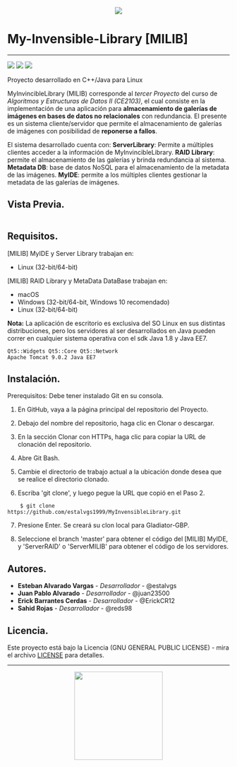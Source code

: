 
<p align="center"> 
    <img src="https://res.cloudinary.com/estalvgs1999/image/upload/v1559695781/CE2103/MILIB_logo_jd6toi.png" heigth="100"/>
</p>

# My-Invensible-Library [MILIB]
***
<p align="left"> 
  <img src="https://camo.githubusercontent.com/3889293d486af33499741bd12a3a1ce11deb4c93/68747470733a2f2f6170692e7472617669732d63692e6f72672f676f6f676c652f676f6f676c65746573742e7376673f6272616e63683d6d6173746572">
  <img
       src="https://camo.githubusercontent.com/a3469255f3fcdead1593919251ab6f438744e9be/68747470733a2f2f63692e6170707665796f722e636f6d2f6170692f70726f6a656374732f7374617475732f346f3338706c743078626f31756263382f6272616e63682f6d61737465723f7376673d74727565">
  
  <img src="https://camo.githubusercontent.com/bc442b82f9ee7ab250bdee5c6fd1f61ee3965952/68747470733a2f2f6170692e636f646163792e636f6d2f70726f6a6563742f62616467652f47726164652f6431313438336130636335633465626439646134666639663763643536363930">
</p>

Proyecto desarrollado en C++/Java para Linux
  
MyInvincibleLibrary (MILIB) corresponde al _tercer Proyecto_ del curso de _Algoritmos y Estructuras de Datos II (CE2103)_, el cual consiste en la implementación de una aplicación para **almacenamiento de galerías de imágenes en bases de datos no relacionales** con redundancia. El presente es un sistema cliente/servidor que permite el almacenamiento de galerías de imágenes con posibilidad de **reponerse a fallos**. 

El sistema desarrollado cuenta con: **ServerLibrary**: Permite a múltiples clientes acceder a la información de MyInvincibleLibrary. **RAID Library**: permite el almacenamiento de las galerías y brinda redundancia al sistema. **Metadata DB**: base de datos NoSQL para el almacenamiento de la metadata de las imágenes. **MyIDE**: permite a los múltiples clientes gestionar la metadata de las galerías de imágenes.

## Vista Previa.

```
```

## Requisitos.
[MILIB] MyIDE y Server Library trabajan en:
* Linux (32-bit/64-bit)

[MILIB] RAID Library y MetaData DataBase trabajan en:
* macOS
* Windows (32-bit/64-bit, Windows 10 recomendado)
* Linux (32-bit/64-bit)

**Nota:** La aplicación de escritorio es exclusiva del SO Linux en sus distintas distribuciones, pero los servidores al ser desarrollados en Java pueden correr en cualquier sistema operativa con el sdk Java 1.8 y Java EE7.
```
Qt5::Widgets Qt5::Core Qt5::Network
Apache Tomcat 9.0.2 Java EE7
```

## Instalación.
Prerequisitos: Debe tener instalado Git en su consola.

1. En GitHub, vaya a la página principal del repositorio del Proyecto.

2. Debajo del nombre del repositorio, haga clic en Clonar o descargar.

3. En la sección Clonar con HTTPs, haga clic para copiar la URL de clonación del repositorio.

4. Abre Git Bash.

5. Cambie el directorio de trabajo actual a la ubicación donde desea que se realice el directorio clonado.

6. Escriba 'git clone', y luego pegue la URL que copió en el Paso 2.
```
    $ git clone https://github.com/estalvgs1999/MyInvensibleLibrary.git
```
7. Presione Enter. Se creará su clon local para Gladiator-GBP.

8. Seleccione el branch 'master' para obtener el código del [MILIB] MyIDE, y 'ServerRAID' o 'ServerMILIB' para obtener el código de los servidores.


## Autores.

* **Esteban Alvarado Vargas** - *Desarrollador* - @estalvgs
* **Juan Pablo Alvarado** - *Desarrollador* - @juan23500
* **Erick Barrantes Cerdas** - *Desarrollador* - @ErickCR12
* **Sahid Rojas** - *Desarrollador* - @reds98

## Licencia.

Este proyecto está bajo la Licencia (GNU GENERAL PUBLIC LICENSE) - mira el archivo 
[LICENSE](https://github.com/ce-itcr/MyInvincibleLibrary/blob/master/LICENSE) para detalles.

***

<p align="center">
<img src="https://res.cloudinary.com/dfionqbqe/image/upload/v1554439121/Tec%20logo.png" width="200"/>
</p>
